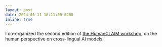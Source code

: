 ```yaml
---
layout: post
date: 2024-01-11 16:11:00-0400
inline: true
---
```

I co-organized the second edition of [the HumanCLAIM workshop](https://clap-lab.github.io/workshop), on the human perspective on cross-lingual AI models.